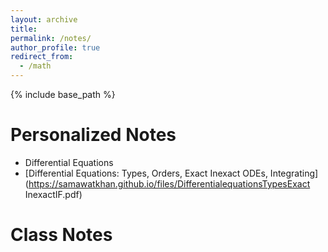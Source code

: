 ```yaml
---
layout: archive
title:
permalink: /notes/
author_profile: true
redirect_from:
  - /math
---
```

{% include base_path %}

Personalized Notes
======
* Differential Equations
* [Differential Equations: Types, Orders, Exact Inexact ODEs, Integrating] (https://samawatkhan.github.io/files/DifferentialequationsTypesExact InexactIF.pdf)


Class Notes
======
